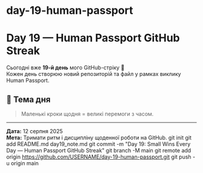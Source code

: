 # day-19-human-passport
# Day 19 — Human Passport GitHub Streak

Сьогодні вже **19-й день** мого GitHub-стріку 🚀  
Кожен день створюю новий репозиторій та файл у рамках виклику Human Passport.

## 📌 Тема дня
> Маленькі кроки щодня = великі перемоги з часом.

---

**Дата:** 12 серпня 2025  
**Мета:** Тримати ритм і дисципліну щоденної роботи на GitHub.
git init
git add README.md day19_note.md
git commit -m "Day 19: Small Wins Every Day — Human Passport GitHub Streak"
git branch -M main
git remote add origin https://github.com/USERNAME/day-19-human-passport.git
git push -u origin main
